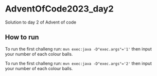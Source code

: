 # AdventOfCode2023_day2
Solution to day 2 of Advent of code

## How to run

To run the first challeng run: `mvn exec:java -D"exec.args"='1'` then input your number of each colour balls.

To run the first challeng run: `mvn exec:java -D"exec.args"='2'` then input your number of each colour balls.
